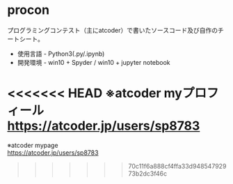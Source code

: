 procon
====

プログラミングコンテスト（主にatcoder）で書いたソースコード及び自作のチートシート。

* 使用言語 - Python3(.py/.ipynb)
* 開発環境 - win10 + Spyder / win10 + jupyter notebook

<<<<<<< HEAD
※atcoder myプロフィール  
https://atcoder.jp/users/sp8783
=======
※atcoder mypage  
https://atcoder.jp/users/sp8783
>>>>>>> 70c11f6a888cf4ffa33d94854792973b2dc3f46c
